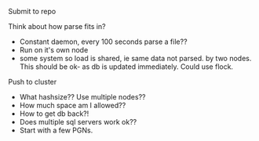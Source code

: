 Submit to repo

Think about how parse fits in?
- Constant daemon, every 100 seconds parse a file??
- Run on it's own node
- some system so load is shared, ie same data not parsed. by two nodes. This should be ok- as db is updated immediately. Could use flock.

Push to cluster
- What hashsize?? Use multiple nodes??
- How much space am I allowed??
- How to get db back?!
- Does multiple sql servers work ok??
- Start with a few PGNs.
